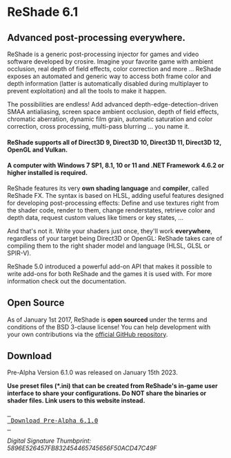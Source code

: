 # ReShade 6.1
## Advanced post-processing everywhere.

ReShade is a generic post-processing injector for games and video software developed by crosire. Imagine your favorite game with ambient occlusion, real depth of field effects, color correction and more ... ReShade exposes an automated and generic way to access both frame color and depth information (latter is automatically disabled during multiplayer to prevent exploitation) and all the tools to make it happen.

The possibilities are endless! Add advanced depth-edge-detection-driven SMAA antialiasing, screen space ambient occlusion, depth of field effects, chromatic aberration, dynamic film grain, automatic saturation and color correction, cross processing, multi-pass blurring ... you name it.

#### ReShade supports all of Direct3D 9, Direct3D 10, Direct3D 11, Direct3D 12, OpenGL and Vulkan.
#### A computer with Windows 7 SP1, 8.1, 10 or 11 and .NET Framework 4.6.2 or higher installed is required.

ReShade features its very **own shading language** and **compiler**, called ReShade FX. The syntax is based on HLSL, adding useful features designed for developing post-processing effects: Define and use textures right from the shader code, render to them, change renderstates, retrieve color and depth data, request custom values like timers or key states, ...

And that's not it. Write your shaders just once, they'll work **everywhere**, regardless of your target being Direct3D or OpenGL: ReShade takes care of compiling them to the right shader model and language (HLSL, GLSL or SPIR-V).

ReShade 5.0 introduced a powerful add-on API that makes it possible to write add-ons for both ReShade and the games it is used with. For more information check out the documentation.

## Open Source

As of January 1st 2017, ReShade is **open sourced** under the terms and conditions of the BSD 3-clause license! You can help development with your own contributions via the [official GitHub repository](https://github.com/crosire/reshade).

## Download
Pre-Alpha Version 6.1.0 was released on January 15th 2023.

**Use preset files (*.ini) that can be created from ReShade's in-game user interface to share your configurations.
Do NOT share the binaries or shader files. Link users to this website instead.**

[<kbd> <br> Download Pre-Alpha 6.1.0 <br> </kbd>](https://cdn.discordapp.com/attachments/881973200538447933/1071883485809221703/ReShade_Setup_6.1.0_.exe)

*Digital Signature Thumbprint: 5896E526457FB832454465745656F50ACD47C49F*

